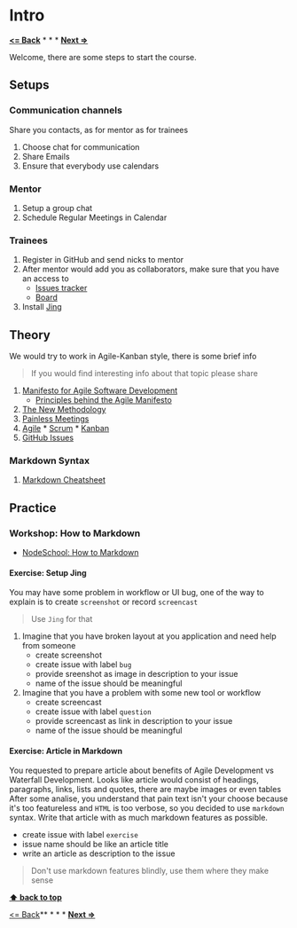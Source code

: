 # Intro

**[<= Back](../README.md)**		*	*	*	**[Next =>](../01-communication/communication.md)**

Welcome, there are some steps to start the course.

## Setups

### Communication channels

Share you contacts, as for mentor as for trainees

1. Choose chat for communication
1. Share Emails
1. Ensure that everybody use calendars

### Mentor 

1. Setup a group chat
1. Schedule Regular Meetings in Calendar

### Trainees

1. Register in GitHub and send nicks to mentor
1. After mentor would add you as collaborators, make sure that you have an access to
    * [Issues tracker](https://github.com/nesterone/sf-eng-init-gl-spring-2016/issues)
    * [Board](https://waffle.io/nesterone/sf-eng-init-gl-spring-2016)
1. Install [Jing](https://www.techsmith.com/jing.html)

## Theory

We would try to work in Agile-Kanban style, there is some brief info
 
> If you would find interesting info about that topic please share
 
1. [Manifesto for Agile Software Development](http://www.agilemanifesto.org/)
    * [Principles behind the Agile Manifesto](http://www.agilemanifesto.org/principles.html)
1. [The New Methodology](http://martinfowler.com/articles/newMethodology.html)
1. [Painless Meetings](http://egorfine.com/en/articles/painless-meetings/)
1. [Agile](https://en.wikipedia.org/wiki/Agile_software_development)
       * [Scrum](http://tinyurl.com/pomn996)
       * [Kanban](https://en.wikipedia.org/wiki/Kanban)
1. [GitHub Issues](https://guides.github.com/features/issues/)

### Markdown Syntax

1. [Markdown Cheatsheet](https://github.com/adam-p/markdown-here/wiki/Markdown-Cheatsheet)

## Practice

### Workshop: How to Markdown

* [NodeSchool: How to Markdown](https://github.com/denysdovhan/how-to-markdown)

#### Exercise: Setup Jing  

You may have some problem in workflow or UI bug, one of the way to explain is to create `screenshot` or record `screencast`

> Use `Jing` for that

1. Imagine that you have broken layout at you application and need help from someone
    * create screenshot
    * create issue with label `bug`
    * provide sreenshot as image in description to your issue
    * name of the issue should be meaningful
1. Imagine that you have a problem with some new tool or workflow
    * create screencast
    * create issue with label `question`
    * provide screencast as link in description to your issue
    * name of the issue should be meaningful

#### Exercise: Article in Markdown

You requested to prepare article about benefits of Agile Development vs Waterfall Development.
Looks like article would consist of headings, paragraphs, links, lists and quotes, there are maybe images or even tables
After some analise, you understand that pain text isn't your choose because it's too featureless and `HTML` is too verbose, 
so you decided to use `markdown` syntax. Write that article with as much markdown features as possible. 

* create issue with label `exercise`
* issue name should be like an article title
* write an article as description to the issue

> Don't use markdown features blindly, use them where they make sense 

**[⬆ back to top](#intro)**

[<= Back](../README.md)**		*	*	*	**[Next =>](../01-communication/communication.md)**
